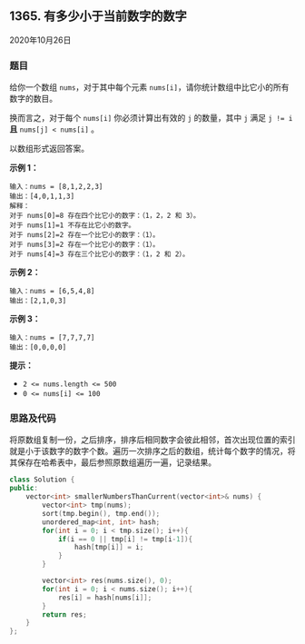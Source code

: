 ## 1365. 有多少小于当前数字的数字

2020年10月26日

### 题目

给你一个数组 ``nums``，对于其中每个元素 ``nums[i]``，请你统计数组中比它小的所有数字的数目。

换而言之，对于每个 ``nums[i]`` 你必须计算出有效的 ``j`` 的数量，其中 ``j`` 满足 ``j != i`` **且** ``nums[j] < nums[i]`` 。

以数组形式返回答案。

**示例 1：**

```
输入：nums = [8,1,2,2,3]
输出：[4,0,1,1,3]
解释：
对于 nums[0]=8 存在四个比它小的数字：（1，2，2 和 3）。
对于 nums[1]=1 不存在比它小的数字。
对于 nums[2]=2 存在一个比它小的数字：（1）。
对于 nums[3]=2 存在一个比它小的数字：（1）。
对于 nums[4]=3 存在三个比它小的数字：（1，2 和 2）。
```

**示例 2：**

```
输入：nums = [6,5,4,8]
输出：[2,1,0,3]
```

**示例 3：**

```
输入：nums = [7,7,7,7]
输出：[0,0,0,0]
```

**提示：**


- ``2 <= nums.length <= 500``
- ``0 <= nums[i] <= 100``


### 思路及代码

将原数组复制一份，之后排序，排序后相同数字会彼此相邻，首次出现位置的索引就是小于该数字的数字个数。遍历一次排序之后的数组，统计每个数字的情况，将其保存在哈希表中，最后参照原数组遍历一遍，记录结果。

```cpp
class Solution {
public:
    vector<int> smallerNumbersThanCurrent(vector<int>& nums) {
        vector<int> tmp(nums);
        sort(tmp.begin(), tmp.end());
        unordered_map<int, int> hash;
        for(int i = 0; i < tmp.size(); i++){
            if(i == 0 || tmp[i] != tmp[i-1]){
                hash[tmp[i]] = i;
            }
        }

        vector<int> res(nums.size(), 0);
        for(int i = 0; i < nums.size(); i++){
            res[i] = hash[nums[i]];
        }
        return res;
    }
};
```